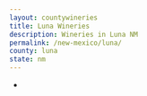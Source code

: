 ```yaml
---
layout: countywineries
title: Luna Wineries
description: Wineries in Luna NM
permalink: /new-mexico/luna/
county: luna
state: nm
---
```

-
